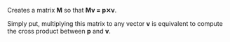 Creates a matrix __M__ so that __Mv = p⨯v__.

Simply put, multiplying this matrix to any vector __v__ is equivalent to compute the cross product between __p__ and __v__.
